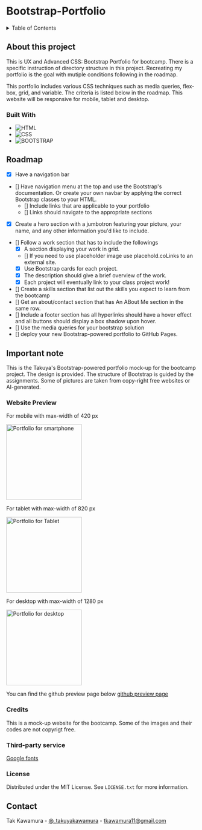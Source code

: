 # Bootstrap-Portfolio

<!-- ABOUT THE PROJECT -->

<!-- TABLE OF CONTENTS -->
<details>
  <summary>Table of Contents</summary>
  <ol>
    <li>
      <a href="#about-this-project">About this Project</a>
      <ul>
        <li><a href="#built-with">Built With</a></li>
      </ul>
    </li>
    <li><a href="#roadmap">Roadmap</a></li>
    <li><a href="#important-note">Important Note</a></li>
    <li><a href="#website-preview">Website Preview</a></li>
    <li><a href="#credits">Credits</a></li>
    <li><a href="#license">License</a></li>
    <li><a href="#contact">Contact</a></li>
  </ol>
</details>

## About this project

This is UX and Advanced CSS: Bootstrap Portfolio for bootcamp. There is a specific instruction of directory structure in this project. Recreating my portfolio is the goal with mutiple conditions following in the roadmap.

This portfolio includes various CSS techniques such as media queries, flex-box, grid, and variable. The criteria is listed below in the roadmap. This website will be responsive for mobile, tablet and desktop.

### Built With

- ![HTML]
- ![CSS]
- ![BOOTSTRAP]

## Roadmap

- [x] Have a navigation bar
- [] Have navigation menu at the top and use the Bootstrap's documentation. Or create your own navbar by applying the correct Bootstrap classes to your HTML.
  - [] Include links that are applicable to your portfolio
  - [] Links should navigate to the appropriate sections
- [x] Create a hero section with a jumbotron featuring your picture, your name, and any other information you'd like to include.
- [] Follow a work section that has to include the followings
  - [x] A section displaying your work in grid.
  - [] If you need to use placeholder image use placehold.coLinks to an external site.
  - [x] Use Bootstrap cards for each project.
  - [x] The description should give a brief overview of the work.
  - [x] Each project will eventually link to your class project work!
- [] Create a skills section that list out the skills you expect to learn from the bootcamp
- [] Get an about/contact section that has An ABout Me section in the same row.
- [] Include a footer section has all hyperlinks should have a hover effect and all buttons should display a box shadow upon hover.
- [] Use the media queries for your bootstrap solution
- [] deploy your new Bootstrap-powered portfolio to GitHub Pages.

## Important note

This is the Takuya's Bootstrap-powered portfolio mock-up for the bootcamp project. The design is provided. The structure of Bootstrap is guided by the assignments. Some of pictures are taken from copy-right free websites or AI-generated.

### Website Preview

For mobile with max-width of 420 px

<p float="left">
  <img src="#" alt="Portfolio for smartphone" width="200"/>
</p>

For tablet with max-width of 820 px

<p float="left">
  <img src="#" alt="Portfolio for Tablet" width="200"/>
</p>

For desktop with max-width of 1280 px

<p float="left">
  <img src="#" alt="Portfolio for desktop" width="200"/>
</p>

You can find the github preview page below
[github preview page](https://sebecjeanluc.github.io/bootstrap_portfolio)

### Credits

This is a mock-up website for the bootcamp. Some of the images and their codes are not copyrigt free.

### Third-party service

[Google fonts](https://fonts.google.com/)

### License

Distributed under the MIT License. See `LICENSE.txt` for more information.

## Contact

Tak Kawamura - [@\_takuyakawamura](https://twitter.com/_takuyakawamura) - tkawamura11@gmail.com

<!-- MARKDOWN LINKS & IMAGES -->
<!-- https://www.markdownguide.org/basic-syntax/#reference-style-links -->

[HTML]: https://img.shields.io/badge/HTML-orange
[CSS]: https://img.shields.io/badge/CSS-blue
[BOOTSTRAP]: https://img.shields.io/badge/Bootstrap-purple
